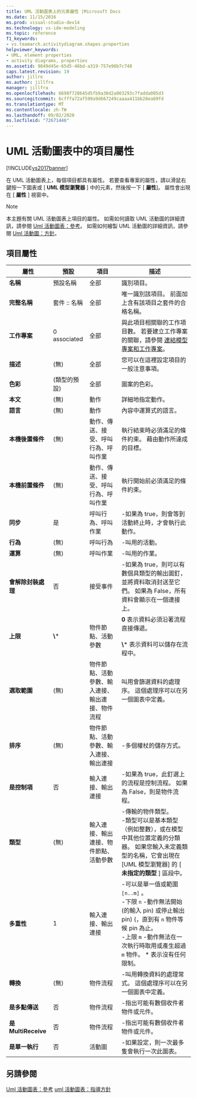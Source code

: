 ```yaml
---
title: UML 活動圖表上的元素屬性 |Microsoft Docs
ms.date: 11/15/2016
ms.prod: visual-studio-dev14
ms.technology: vs-ide-modeling
ms.topic: reference
f1_keywords:
- vs.teamarch.activitydiagram.shapes.properties
helpviewer_keywords:
- UML, element properties
- activity diagrams, properties
ms.assetid: 9849d45e-65d5-46bd-a319-757e90b7c748
caps.latest.revision: 19
author: jillre
ms.author: jillfra
manager: jillfra
ms.openlocfilehash: 6698f728645d5fb9a38d2a003293c7fadda005d3
ms.sourcegitcommit: 6cfffa72af599a9d667249caaaa411bb28ea69fd
ms.translationtype: MT
ms.contentlocale: zh-TW
ms.lasthandoff: 09/02/2020
ms.locfileid: "72671446"
---
```

# <a name="properties-of-elements-on-uml-activity-diagrams"></a>UML 活動圖表中的項目屬性
[!INCLUDE[vs2017banner](../includes/vs2017banner.md)]

在 UML 活動圖表上，每個項目都具有屬性。 若要查看專案的屬性，請以滑鼠右鍵按一下圖表或 [ **UML 模型瀏覽器** ] 中的元素，然後按一下 [ **屬性**]。 屬性會出現在 [ **屬性** ] 視窗中。

> [!NOTE]
> 本主題有關 UML 活動圖表上項目的屬性。 如需如何讀取 UML 活動圖的詳細資訊，請參閱 [Uml 活動圖表：參考](../modeling/uml-activity-diagrams-reference.md)。 如需如何繪製 UML 活動圖的詳細資訊，請參閱 [Uml 活動圖：方針](../modeling/uml-activity-diagrams-guidelines.md)。

## <a name="properties-of-elements"></a>項目屬性

|         屬性         |        預設         |                               項目                               |                                                                                                                                                                描述                                                                                                                                                                 |
|--------------------------|------------------------|---------------------------------------------------------------------|--------------------------------------------------------------------------------------------------------------------------------------------------------------------------------------------------------------------------------------------------------------------------------------------------------------------------------------------|
|         **名稱**         |     預設名稱     |                                 全部                                 |                                                                                                                                                          識別項目。                                                                                                                                                           |
|    **完整名稱**    |    套件 :: 名稱     |                                 全部                                 |                                                                                                                     唯一識別該項目。 前面加上含有該項目之套件的合格名稱。                                                                                                                     |
|      **工作專案**      |      0 associated      |                                 全部                                 |                                                                                與此項目相關聯的工作項目數。 若要建立工作專案的關聯，請參閱 [連結模型專案和工作專案](../modeling/link-model-elements-and-work-items.md)。                                                                                |
|     **描述**      |         (無)         |                                 全部                                 |                                                                                                                                             您可以在這裡設定項目的一般注意事項。                                                                                                                                             |
|        **色彩**         | (類型的預設) |                                 全部                                 |                                                                                                                                                          圖案的色彩。                                                                                                                                                           |
|         **本文**         |         (無)         |                               動作                                |                                                                                                                                                      詳細地指定動作。                                                                                                                                                       |
|       **語言**       |         (無)         |                               動作                                |                                                                                                                                                  內容中運算式的語言。                                                                                                                                                   |
| **本機後置條件** |         (無)         |         動作、傳送、接受、呼叫行為、呼叫作業         |                                                                                                                          執行結束時必須滿足的條件約束。 藉由動作所達成的目標。                                                                                                                          |
| **本機前置條件**  |         (無)         |         動作、傳送、接受、呼叫行為、呼叫作業         |                                                                                                                                        執行開始前必須滿足的條件約束。                                                                                                                                         |
|    **同步**    |          是          |                    呼叫行為、呼叫作業                    |                                                                                                                                        -如果為 true，則會等到活動終止時，才會執行此動作。                                                                                                                                        |
|       **行為**       |         (無)         |                            呼叫行為                            |                                                                                                                                                         -叫用的活動。                                                                                                                                                          |
|      **運算**       |         (無)         |                           呼叫作業                            |                                                                                                                                                         -叫用的作業。                                                                                                                                                         |
|    **會解除封裝處理**     |         否          |                            接受事件                             |                                                                                                       -如果為 true，則可以有數個具類型的輸出圖釘，並將資料取消封送至它們。 如果為 False，所有資料會顯示在一個連接上。                                                                                                        |
|     **上限**      |        **\\**\*        |                   物件節點、活動參數                   |                                                                                                      **0** 表示資料必須沿著流程直接傳遞。<br /><br /> **\\**\* 表示資料可以儲存在流程中。                                                                                                      |
|      **選取範圍**       |         (無)         | 物件節點、活動參數、輸入連接、輸出連接、物件流程 |                                                                                                                          叫用會篩選資料的處理序。 這個處理序可以在另一個圖表中定義。                                                                                                                          |
|       **排序**       |         (無)         |       物件節點、活動參數、輸入連接、輸出連接        |                                                                                                                                                    -多個權杖的儲存方式。                                                                                                                                                     |
|      **是控制項**      |         否          |                        輸入連接、輸出連接                        |                                                                                                                            -如果為 true，此釘選上的流程是控制流程。 如果為 False，則是物件流程。                                                                                                                            |
|         **類型**         |         (無)         |       輸入連接、輸出連接、物件節點、活動參數        |                              -傳輸的物件類型。<br />-類型可以是基本類型（例如整數），或在模型中其他位置定義的分類器。 如果您輸入未定義類型的名稱，它會出現在 [UML 模型瀏覽器] 的 [ **未指定的類型** ] 區段中。                               |
|     **多重性**     |           1            |                        輸入連接、輸出連接                        | -可以是單一值或範圍 `[n..m]` 。<br />-下限 `n` -動作無法開始 (的輸入 pin) 或停止輸出 pin)  (，直到有 `n` 物件等候 pin 為止。<br />-上限 `m` -動作無法在一次執行時取用或產生超過 `m` 物件。 \* 表示沒有任何限制。 |
|    **轉換**    |         (無)         |                             物件流程                             |                                                                                                                      -叫用轉換資料的處理常式。 這個處理序可以在另一個圖表中定義。                                                                                                                       |
|     **是多點傳送**     |         否          |                             物件流程                             |                                                                                                                                 -指出可能有數個收件者物件或元件。                                                                                                                                 |
|   **是 MultiReceive**    |         否          |                             物件流程                             |                                                                                                                                 -指出可能有數個收件者物件或元件。                                                                                                                                 |
| **是單一執行**  |         否          |                          活動圖                           |                                                                                                                                   -如果設定，則一次最多隻會執行一次此圖表。                                                                                                                                    |

## <a name="see-also"></a>另請參閱
 [Uml 活動圖表：參考](../modeling/uml-activity-diagrams-reference.md) [uml 活動圖表：指導方針](../modeling/uml-activity-diagrams-guidelines.md)
